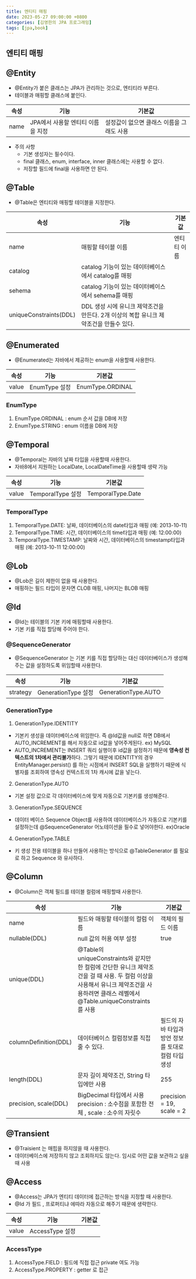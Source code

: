 ```yaml
---
title: 엔티티 매핑
date: 2023-05-27 09:00:00 +0800
categories: [김영한의 JPA 프로그래밍]
tags: [jpa,book]
---
```


## 엔티티 매핑

## @Entity

- @Entity가 붙은 클래스는 JPA가 관리하는 것으로, 엔티티라 부른다.
- 테이블과 매핑할 클래스에 붙인다.

| 속성   | 기능                   | 기본값                     |
|------|----------------------|-------------------------|
| name | JPA에서 사용할 엔티티 이름을 지정 | 설정값이 없으면 클래스 이름을 그래도 사용 |

- 주의 사항
  - 기본 생성자는 필수이다.
  - final 클래스, enum, interface, inner 클래스에는 사용할 수 없다.
  - 저장할 필드에 final을 사용하면 안 된다.

## @Table

- @Table은 엔티티와 매핑할 테이블을 지정한다.

| 속성                     | 기능                                                   | 기본값    |
|------------------------|------------------------------------------------------|--------|
| name                   | 매핑할 테이블 이름                                           | 엔티티 이름 |
| catalog                | catalog 기능이 있는 데이터베이스에서 catalog를 매핑                  ||
| sehema                 | catalog 기능이 있는 데이터베이스에서 sehema를 매핑                   ||
| uniqueConstraints(DDL) | DDL 생성 시에 유니크 제약조건을 만든다. 2개 이상의 복합 유니크 제약조건을 만들수 있다. ||

## @Enumerated

- @Enumerated는 자바에서 제공하는 enum을 사용할때 사용한다.

| 속성    | 기능          | 기본값              |
|-------|-------------|------------------|
| value | EnumType 설정 | EnumType.ORDINAL |

### EnumType

1. EnumType.ORDINAL : enum 순서 값을 DB에 저장
2. EnumType.STRING : enum 이름을 DB에 저장

## @Temporal

- @Temporal는 자바의 날짜 타입을 사용할때 사용한다.
- 자바8에서 지원하는 LocalDate, LocalDateTime을 사용할때 생략 가능

| 속성    | 기능              | 기본값               |
|-------|-----------------|-------------------|
| value | TemporalType 설정 | TemporalType.Date |

### TemporalType

1. TemporalType.DATE: 날짜, 데이터베이스의 date타입과 매핑 (예: 2013-10-11)
2. TemporalType.TIME: 시간, 데이터베이스의 time타입과 매핑 (예: 12:00:00)
3. TemporalType.TIMESTAMP: 날짜와 시간, 데이터베이스의 timestamp타입과 매핑 (예: 2013-10-11 12:00:00)

## @Lob

- @Lob은 길이 제한이 없을 때 사용한다.
- 매핑하는 필드 타입이 문자면 CLOB 매핑, 나머지는 BLOB 매핑

## @Id

- @Id는 테이블의 기본 키에 매핑할때 사용한다.
- 기본 키를 직접 할당해 주어야 한다.

### @SequenceGenerator

- @SequenceGenerator 는 기본 키를 직접 할당하는 대신 데이터베이스가 생성해주는 값을 설정하도록 위임할때 사용한다.

| 속성       | 기능                | 기본값                 |
|----------|-------------------|---------------------|
| strategy | GenerationType 설정 | GenerationType.AUTO |

### GenerationType

1. GenerationType.IDENTITY

- 기본키 생성을 데이터베이스에 위임한다. 즉 @Id값을 null로 하면 DB에서 AUTO_INCREMENT를 해서 자동으로 id값을 넣어주게된다. ex) MySQL
- AUTO_INCREMENT는 INSERT 쿼리 실행이후 id값을 설정하기 때문에 **영속성 컨텍스트의 1차에서 관리불가**하다. 그렇기 때문에 IDENTITY의 경우 EntityManager.persist()
  를 하는 시점에서 INSERT SQL을 실행하기 때문에 식별자를 조회하여 영속성 컨텍스트의 1차 캐시에 값을 넣는다.

2. GenerationType.AUTO

- 기본 설정 값으로 각 데이터베이스에 맞게 자동으로 기본키를 생성해준다.

3. GenerationType.SEQUENCE

- 데이터 베이스 Sequence Object를 사용하여 데이터베이스가 자동으로 기본키를 설정하는데 @SequenceGenerator 어노테이션을 필수로 넣어야한다. ex)Oracle

4. GenerationType.TABLE

- 키 생성 전용 테이블을 하나 만들어 사용하는 방식으로 @TableGenerator 를 필요로 하고 Sequence 와 유사하다.

## @Column

- @Column은 객체 필드를 테이블 컬럼에 매핑할때 사용한다.

| 속성                    | 기능                                                                                                                             | 기본값                            |
|-----------------------|--------------------------------------------------------------------------------------------------------------------------------|--------------------------------|
| name                  | 필드와 매핑할 테이블의 컬럼 이름                                                                                                             | 객체의 필드 이름                      |
| nullable(DDL)         | null 값의 허용 여부 설정                                                                                                               | true                           |
| unique(DDL)           | @Table의 uniqueConstraints와 같지만 한 컬럼에 간단한 유니크 제약조건을 걸 때 사용. 두 컬럼 이상을 사용해서 유니크 제약조건을 사용하려면 클래스 레벨에서 @Table.uniqueConstraints를 사용 ||
| columnDefinition(DDL) | 데이터베이스 컬럼정보를 직접 줄 수 있다.                                                                                                        | 필드의 자바 타입과 방언 정보를 토대로 컬럼 타입 생성 |
| length(DDL)           | 문자 길이 제약조건, String 타입에만 사용                                                                                                     | 255                            |
| precision, scale(DDL) | BigDecimal 타입에서 사용 precision : 소수점을 포함한 전체 , scale : 소수의 자릿수                                                                   | precision = 19, scale = 2      |

## @Transient

- @Traisient 는 매핍을 하지않을 때 사용한다.
- 데이터베이스에 저장하지 않고 조회하지도 않는다. 임시로 어떤 값을 보관하고 싶을 때 사용

## @Access

- @Access는 JPA가 엔티티 데이터에 접근하는 방식을 지정할 때 사용한다.
- @Id 가 필드 , 프로퍼티냐 에따라 자동으로 해주기 때문에 생략한다.

| 속성    | 기능            | 기본값 |
|-------|---------------|-----|
| value | AccessType 설정 ||

### AccessType

1. AccessType.FIELD : 필드에 직접 접근 private 여도 가능
2. AccessType.PROPERTY : getter 로 접근
